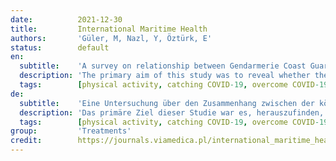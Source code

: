 ```yaml
---
date:          2021-12-30
title:         International Maritime Health
authors:       'Güler, M, Nazl, Y, Öztürk, E'
status:        default
en:
  subtitle:    'A survey on relationship between Gendarmerie Coast Guard Academy (GCGA) students’ physical activity and COVID-19 infection'
  description: 'The primary aim of this study was to reveal whether the Gendarmerie Coast Guard Academy (GCGA) students caught and went through the coronavirus disease 2019 (COVID-19) according to their physical activity levels during the COVID-19 pandemic process. The research group of the study consisted of 332 volunteer male students studying at the GCGA. International Physical Activity Questionnaire-Short Form (IPAQ-SF) and personal information form were used as data collection tools in the study. According to students’ body mass index scores, 73.49% of the students were of normal weight. The results of the analysis, showed that 29.82% of the GCGA students had COVID-19, and 70.18% of them did not have COVID-19. It was determined that 91.92% of those who had COVID-19 had mild illness and recovered at home. According to the metabolic equivalence classification of students, a negative and significant relationship between students’ physical activity levels (inactive < minimally active < very active) and the risk of getting the positive results for COVID-19 (yes < no) and the severity of COVID-19 (in intensive care < in the hospital < mildly at home) was found. It could be said that increasing the physical activity level of students can reduce the possibility of having COVID-19 and also increase the probability of mild illness not requiring hospitalisation in those with positive COVID-19 test result.'
  tags:        [physical activity, catching COVID-19, overcome COVID-19]
de:
  subtitle:    'Eine Untersuchung über den Zusammenhang zwischen der körperlichen Aktivität von Studenten der Gendarmerie Coast Guard Academy (GCGA) und der COVID-19-Infektion'
  description: 'Das primäre Ziel dieser Studie war es, herauszufinden, ob die Studenten der Gendarmerie Coast Guard Academy (GCGA) sich mit dem Coronavirus 2019 (COVID-19) angesteckt haben und ob sie die Pandemie durchlaufen haben, je nach dem Grad ihrer körperlichen Aktivität während des COVID-19-Prozesses. Die Untersuchungsgruppe der Studie bestand aus 332 freiwilligen männlichen Studenten, die an der GCGA studieren. Der Internationale Fragebogen zur körperlichen Aktivität (International Physical Activity Questionnaire-Short Form, IPAQ-SF) und der Fragebogen zur persönlichen Information wurden in der Studie als Datenerhebungsinstrumente verwendet. Nach den Body-Mass-Index-Werten der Schüler waren 73,49 % der Schüler normalgewichtig. Die Ergebnisse der Analyse zeigten, dass 29,82 % der GCGA-Schüler COVID-19 hatten, und 70,18 % von ihnen hatten kein COVID-19. Es wurde festgestellt, dass 91,92 % derjenigen, die COVID-19 hatten, leicht erkrankt waren und sich zu Hause erholten. Nach der metabolischen Äquivalenzklassifizierung der Studenten wurde ein negativer und signifikanter Zusammenhang zwischen dem Grad der körperlichen Aktivität der Studenten (inaktiv < minimal aktiv < sehr aktiv) und dem Risiko eines positiven Ergebnisses für COVID-19 (ja < nein) sowie dem Schweregrad von COVID-19 (auf der Intensivstation < im Krankenhaus < leicht zu Hause) festgestellt. Zu konstatieren wäre, dass eine Erhöhung des körperlichen Aktivitätsniveaus von Studenten die Möglichkeit, an COVID-19 zu erkranken, verringern und auch die Wahrscheinlichkeit einer leichten Erkrankung, die keinen Krankenhausaufenthalt erfordert, bei denjenigen mit einem positiven COVID-19-Testergebnis erhöhen kann.' 
  tags:        [physical activity, catching COVID-19, overcome COVID-19]
group:         'Treatments'
credit:        https://journals.viamedica.pl/international_maritime_health/article/view/85580
---
```

